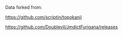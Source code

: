 Data forked from:

https://github.com/scriptin/topokanji

https://github.com/Doublevil/JmdictFurigana/releases
